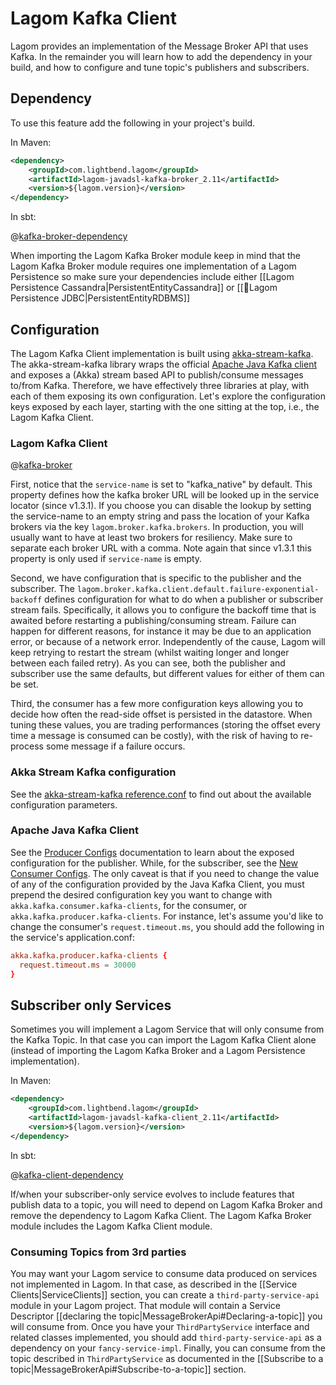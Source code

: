 # Lagom Kafka Client

Lagom provides an implementation of the Message Broker API that uses Kafka. In the remainder you will learn how to add the dependency in your build, and how to configure and tune topic's publishers and subscribers.

## Dependency

To use this feature add the following in your project's build. 

In Maven:

```xml
<dependency>
    <groupId>com.lightbend.lagom</groupId>
    <artifactId>lagom-javadsl-kafka-broker_2.11</artifactId>
    <version>${lagom.version}</version>
</dependency>
```

In sbt:

@[kafka-broker-dependency](code/build-kafka.sbt)

When importing the Lagom Kafka Broker module keep in mind that the Lagom Kafka Broker module requires one implementation of a Lagom Persistence so make sure your dependencies include either [[Lagom Persistence Cassandra|PersistentEntityCassandra]] or [[Lagom Persistence JDBC|PersistentEntityRDBMS]]


## Configuration

The Lagom Kafka Client implementation is built using [akka-stream-kafka](https://github.com/akka/reactive-kafka). The akka-stream-kafka library wraps the official [Apache Java Kafka client](http://kafka.apache.org/documentation.html) and exposes a (Akka) stream based API to publish/consume messages to/from Kafka. Therefore, we have effectively three libraries at play, with each of them exposing its own configuration. Let's explore  the configuration keys exposed by each layer, starting with the one sitting at the top, i.e., the Lagom Kafka Client.

### Lagom Kafka Client

@[kafka-broker](../../../../../service/core/kafka/client/src/main/resources/reference.conf)

First, notice that the `service-name` is set to "kafka_native" by default. This property defines how the kafka broker URL will be looked up in the service locator (since v1.3.1). If you choose you can disable the lookup by setting the service-name to an empty string and pass the location of your Kafka brokers via the key `lagom.broker.kafka.brokers`. In production, you will usually want to have at least two brokers for resiliency. Make sure to separate each broker URL with a comma. Note again that since v1.3.1 this property is only used if `service-name` is empty.

Second, we have configuration that is specific to the publisher and the subscriber. The `lagom.broker.kafka.client.default.failure-exponential-backoff` defines configuration for what to do when a publisher or subscriber stream fails. Specifically, it allows you to configure the backoff time that is awaited before restarting a publishing/consuming stream. Failure can happen for different reasons, for instance it may be due to an application error, or because of a network error. Independently of the cause, Lagom will keep retrying to restart the stream (whilst waiting longer and longer between each failed retry). As you can see, both the publisher and subscriber use the same defaults, but different values for either of them can be set.

Third, the consumer has a few more configuration keys allowing you to decide how often the read-side offset is persisted in the datastore. When tuning these values, you are trading performances (storing the offset every time a message is consumed can be costly), with the risk of having to re-process some message if a failure occurs.

### Akka Stream Kafka configuration

See the [akka-stream-kafka reference.conf](https://github.com/akka/reactive-kafka/blob/master/core/src/main/resources/reference.conf) to find out about the available configuration parameters.

### Apache Java Kafka Client

See the [Producer Configs](http://kafka.apache.org/documentation.html#producerconfigs) documentation to learn about the exposed configuration for the publisher. While, for the subscriber, see the [New Consumer Configs](http://kafka.apache.org/documentation.html#newconsumerconfigs). The only caveat is that if you need to change the value of any of the configuration provided by the Java Kafka Client, you must prepend the desired configuration key you want to change with `akka.kafka.consumer.kafka-clients`, for the consumer, or `akka.kafka.producer.kafka-clients`. For instance, let's assume you'd like to change the consumer's `request.timeout.ms`, you should add the following in the service's application.conf:

```conf
akka.kafka.producer.kafka-clients {
  request.timeout.ms = 30000
}
```

## Subscriber only Services

Sometimes you will implement a Lagom Service that will only consume from the Kafka Topic. In that case you can import the Lagom Kafka Client alone (instead of importing the Lagom Kafka Broker and a Lagom Persistence implementation).

In Maven:

```xml
<dependency>
    <groupId>com.lightbend.lagom</groupId>
    <artifactId>lagom-javadsl-kafka-client_2.11</artifactId>
    <version>${lagom.version}</version>
</dependency>
```

In sbt:

@[kafka-client-dependency](code/build-kafka.sbt)

If/when your subscriber-only service evolves to include features that publish data to a topic, you will need to depend on Lagom Kafka Broker and remove the dependency to Lagom Kafka Client. The Lagom Kafka Broker module includes the Lagom Kafka Client module. 

### Consuming Topics from 3rd parties

You may want your Lagom service to consume data produced on services not implemented in Lagom. In that case, as described in the [[Service Clients|ServiceClients]] section, you can create a `third-party-service-api` module in your Lagom project. That module will contain a Service Descriptor [[declaring the topic|MessageBrokerApi#Declaring-a-topic]] you will consume from. Once you have your `ThirdPartyService` interface and related classes implemented, you should add `third-party-service-api` as a dependency on your `fancy-service-impl`. Finally, you can consume from the topic described in `ThirdPartyService` as documented in the [[Subscribe to a topic|MessageBrokerApi#Subscribe-to-a-topic]] section.
